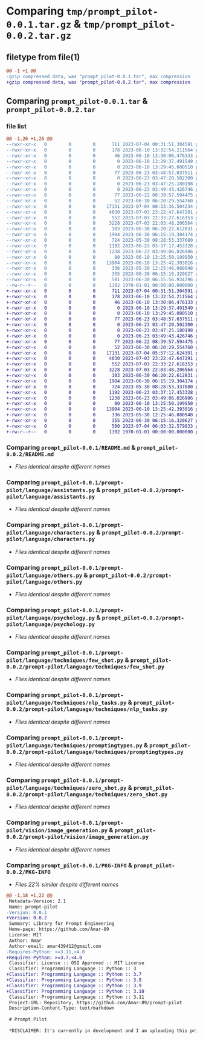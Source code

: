 # Comparing `tmp/prompt_pilot-0.0.1.tar.gz` & `tmp/prompt_pilot-0.0.2.tar.gz`

## filetype from file(1)

```diff
@@ -1 +1 @@
-gzip compressed data, was "prompt_pilot-0.0.1.tar", max compression
+gzip compressed data, was "prompt_pilot-0.0.2.tar", max compression
```

## Comparing `prompt_pilot-0.0.1.tar` & `prompt_pilot-0.0.2.tar`

### file list

```diff
@@ -1,26 +1,26 @@
--rwxr-xr-x   0        0        0      711 2023-07-04 00:31:51.304591 prompt_pilot-0.0.1/README.md
--rwxr-xr-x   0        0        0      178 2023-06-10 13:32:54.211564 prompt_pilot-0.0.1/prompt-pilot/__init__.py
--rwxr-xr-x   0        0        0       46 2023-06-10 13:30:06.476133 prompt_pilot-0.0.1/prompt-pilot/api/__init__.py
--rwxr-xr-x   0        0        0        0 2023-06-10 13:29:37.491549 prompt_pilot-0.0.1/prompt-pilot/api/openai.py
--rwxr-xr-x   0        0        0        0 2023-06-10 13:29:45.080510 prompt_pilot-0.0.1/prompt-pilot/api/replicate.py
--rwxr-xr-x   0        0        0       77 2023-06-23 03:48:57.037511 prompt_pilot-0.0.1/prompt-pilot/database/__init__.py
--rwxr-xr-x   0        0        0        0 2023-06-23 03:47:20.502300 prompt_pilot-0.0.1/prompt-pilot/database/pinecone.py
--rwxr-xr-x   0        0        0        0 2023-06-23 03:47:25.180198 prompt_pilot-0.0.1/prompt-pilot/database/vectorvault.py
--rwxr-xr-x   0        0        0        0 2023-06-23 03:49:43.426746 prompt_pilot-0.0.1/prompt-pilot/database/weaviate.py
--rwxr-xr-x   0        0        0       77 2023-06-22 08:39:57.594475 prompt_pilot-0.0.1/prompt-pilot/hello.py
--rwxr-xr-x   0        0        0       52 2023-06-30 06:20:29.554760 prompt_pilot-0.0.1/prompt-pilot/language/__init__.py
--rwxr-xr-x   0        0        0    17131 2023-07-04 00:33:36.504234 prompt_pilot-0.0.1/prompt-pilot/language/assistants.py
--rwxr-xr-x   0        0        0     4030 2023-07-03 23:22:47.647291 prompt_pilot-0.0.1/prompt-pilot/language/characters.py
--rwxr-xr-x   0        0        0      552 2023-07-03 22:33:27.616353 prompt_pilot-0.0.1/prompt-pilot/language/others.py
--rwxr-xr-x   0        0        0     3228 2023-07-03 22:03:48.206564 prompt_pilot-0.0.1/prompt-pilot/language/psychology.py
--rwxr-xr-x   0        0        0      103 2023-06-30 06:20:22.612831 prompt_pilot-0.0.1/prompt-pilot/language/techniques/__init__.py
--rwxr-xr-x   0        0        0     1904 2023-06-30 06:15:19.304174 prompt_pilot-0.0.1/prompt-pilot/language/techniques/few_shot.py
--rwxr-xr-x   0        0        0      724 2023-05-30 08:28:53.337680 prompt_pilot-0.0.1/prompt-pilot/language/techniques/nlp_tasks.py
--rwxr-xr-x   0        0        0     1192 2023-06-23 03:37:17.453328 prompt_pilot-0.0.1/prompt-pilot/language/techniques/promptingtypes.py
--rwxr-xr-x   0        0        0     1238 2023-06-23 03:49:06.026906 prompt_pilot-0.0.1/prompt-pilot/language/techniques/zero_shot.py
--rwxr-xr-x   0        0        0       80 2023-06-10 13:25:50.199950 prompt_pilot-0.0.1/prompt-pilot/vision/__init__.py
--rwxr-xr-x   0        0        0    13904 2023-06-10 13:25:42.393016 prompt_pilot-0.0.1/prompt-pilot/vision/image_generation.py
--rwxr-xr-x   0        0        0      336 2023-05-30 12:25:46.080948 prompt_pilot-0.0.1/prompt-pilot/vision/img2img.py
--rwxr-xr-x   0        0        0      355 2023-06-30 06:15:16.320627 prompt_pilot-0.0.1/prompt-pilot/vision/inpainting.py
--rwxr-xr-x   0        0        0      501 2023-06-30 06:15:56.934396 prompt_pilot-0.0.1/pyproject.toml
--rw-r--r--   0        0        0     1192 1970-01-01 00:00:00.000000 prompt_pilot-0.0.1/PKG-INFO
+-rwxr-xr-x   0        0        0      711 2023-07-04 00:31:51.304591 prompt_pilot-0.0.2/README.md
+-rwxr-xr-x   0        0        0      178 2023-06-10 13:32:54.211564 prompt_pilot-0.0.2/prompt-pilot/__init__.py
+-rwxr-xr-x   0        0        0       46 2023-06-10 13:30:06.476133 prompt_pilot-0.0.2/prompt-pilot/api/__init__.py
+-rwxr-xr-x   0        0        0        0 2023-06-10 13:29:37.491549 prompt_pilot-0.0.2/prompt-pilot/api/openai.py
+-rwxr-xr-x   0        0        0        0 2023-06-10 13:29:45.080510 prompt_pilot-0.0.2/prompt-pilot/api/replicate.py
+-rwxr-xr-x   0        0        0       77 2023-06-23 03:48:57.037511 prompt_pilot-0.0.2/prompt-pilot/database/__init__.py
+-rwxr-xr-x   0        0        0        0 2023-06-23 03:47:20.502300 prompt_pilot-0.0.2/prompt-pilot/database/pinecone.py
+-rwxr-xr-x   0        0        0        0 2023-06-23 03:47:25.180198 prompt_pilot-0.0.2/prompt-pilot/database/vectorvault.py
+-rwxr-xr-x   0        0        0        0 2023-06-23 03:49:43.426746 prompt_pilot-0.0.2/prompt-pilot/database/weaviate.py
+-rwxr-xr-x   0        0        0       77 2023-06-22 08:39:57.594475 prompt_pilot-0.0.2/prompt-pilot/hello.py
+-rwxr-xr-x   0        0        0       52 2023-06-30 06:20:29.554760 prompt_pilot-0.0.2/prompt-pilot/language/__init__.py
+-rwxr-xr-x   0        0        0    17131 2023-07-04 05:57:12.624391 prompt_pilot-0.0.2/prompt-pilot/language/assistants.py
+-rwxr-xr-x   0        0        0     4030 2023-07-03 23:22:47.647291 prompt_pilot-0.0.2/prompt-pilot/language/characters.py
+-rwxr-xr-x   0        0        0      552 2023-07-03 22:33:27.616353 prompt_pilot-0.0.2/prompt-pilot/language/others.py
+-rwxr-xr-x   0        0        0     3228 2023-07-03 22:03:48.206564 prompt_pilot-0.0.2/prompt-pilot/language/psychology.py
+-rwxr-xr-x   0        0        0      103 2023-06-30 06:20:22.612831 prompt_pilot-0.0.2/prompt-pilot/language/techniques/__init__.py
+-rwxr-xr-x   0        0        0     1904 2023-06-30 06:15:19.304174 prompt_pilot-0.0.2/prompt-pilot/language/techniques/few_shot.py
+-rwxr-xr-x   0        0        0      724 2023-05-30 08:28:53.337680 prompt_pilot-0.0.2/prompt-pilot/language/techniques/nlp_tasks.py
+-rwxr-xr-x   0        0        0     1192 2023-06-23 03:37:17.453328 prompt_pilot-0.0.2/prompt-pilot/language/techniques/promptingtypes.py
+-rwxr-xr-x   0        0        0     1238 2023-06-23 03:49:06.026906 prompt_pilot-0.0.2/prompt-pilot/language/techniques/zero_shot.py
+-rwxr-xr-x   0        0        0       80 2023-06-10 13:25:50.199950 prompt_pilot-0.0.2/prompt-pilot/vision/__init__.py
+-rwxr-xr-x   0        0        0    13904 2023-06-10 13:25:42.393016 prompt_pilot-0.0.2/prompt-pilot/vision/image_generation.py
+-rwxr-xr-x   0        0        0      336 2023-05-30 12:25:46.080948 prompt_pilot-0.0.2/prompt-pilot/vision/img2img.py
+-rwxr-xr-x   0        0        0      355 2023-06-30 06:15:16.320627 prompt_pilot-0.0.2/prompt-pilot/vision/inpainting.py
+-rwxr-xr-x   0        0        0      500 2023-07-04 06:03:32.579833 prompt_pilot-0.0.2/pyproject.toml
+-rw-r--r--   0        0        0     1392 1970-01-01 00:00:00.000000 prompt_pilot-0.0.2/PKG-INFO
```

### Comparing `prompt_pilot-0.0.1/README.md` & `prompt_pilot-0.0.2/README.md`

 * *Files identical despite different names*

### Comparing `prompt_pilot-0.0.1/prompt-pilot/language/assistants.py` & `prompt_pilot-0.0.2/prompt-pilot/language/assistants.py`

 * *Files identical despite different names*

### Comparing `prompt_pilot-0.0.1/prompt-pilot/language/characters.py` & `prompt_pilot-0.0.2/prompt-pilot/language/characters.py`

 * *Files identical despite different names*

### Comparing `prompt_pilot-0.0.1/prompt-pilot/language/others.py` & `prompt_pilot-0.0.2/prompt-pilot/language/others.py`

 * *Files identical despite different names*

### Comparing `prompt_pilot-0.0.1/prompt-pilot/language/psychology.py` & `prompt_pilot-0.0.2/prompt-pilot/language/psychology.py`

 * *Files identical despite different names*

### Comparing `prompt_pilot-0.0.1/prompt-pilot/language/techniques/few_shot.py` & `prompt_pilot-0.0.2/prompt-pilot/language/techniques/few_shot.py`

 * *Files identical despite different names*

### Comparing `prompt_pilot-0.0.1/prompt-pilot/language/techniques/nlp_tasks.py` & `prompt_pilot-0.0.2/prompt-pilot/language/techniques/nlp_tasks.py`

 * *Files identical despite different names*

### Comparing `prompt_pilot-0.0.1/prompt-pilot/language/techniques/promptingtypes.py` & `prompt_pilot-0.0.2/prompt-pilot/language/techniques/promptingtypes.py`

 * *Files identical despite different names*

### Comparing `prompt_pilot-0.0.1/prompt-pilot/language/techniques/zero_shot.py` & `prompt_pilot-0.0.2/prompt-pilot/language/techniques/zero_shot.py`

 * *Files identical despite different names*

### Comparing `prompt_pilot-0.0.1/prompt-pilot/vision/image_generation.py` & `prompt_pilot-0.0.2/prompt-pilot/vision/image_generation.py`

 * *Files identical despite different names*

### Comparing `prompt_pilot-0.0.1/PKG-INFO` & `prompt_pilot-0.0.2/PKG-INFO`

 * *Files 22% similar despite different names*

```diff
@@ -1,18 +1,22 @@
 Metadata-Version: 2.1
 Name: prompt-pilot
-Version: 0.0.1
+Version: 0.0.2
 Summary: Library for Prompt Engineering
 Home-page: https://github.com/Amar-89
 License: MIT
 Author: Amar
 Author-email: amar439412@gmail.com
-Requires-Python: >=3.11,<4.0
+Requires-Python: >=3.7,<4.0
 Classifier: License :: OSI Approved :: MIT License
 Classifier: Programming Language :: Python :: 3
+Classifier: Programming Language :: Python :: 3.7
+Classifier: Programming Language :: Python :: 3.8
+Classifier: Programming Language :: Python :: 3.9
+Classifier: Programming Language :: Python :: 3.10
 Classifier: Programming Language :: Python :: 3.11
 Project-URL: Repository, https://github.com/Amar-89/prompt-pilot
 Description-Content-Type: text/markdown
 
 # Prompt Pilot
 
 *DISCLAIMER: It's currently in development and I am uploading this primarily as a placeholder with some functions that you guys can play around with.*
```

